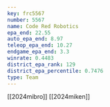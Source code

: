 ```yaml
---
key: frc5567
number: 5567
name: Code Red Robotics
epa_end: 22.55
auto_epa_end: 8.97
teleop_epa_end: 10.27
endgame_epa_end: 3.3
winrate: 0.4483
district_epa_rank: 129
district_epa_percentile: 0.7476
type: Team
---
```

[[2024mibro]]
[[2024miken]]
